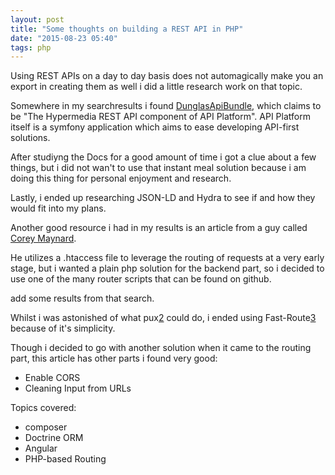 ```yaml
---
layout: post
title: "Some thoughts on building a REST API in PHP"
date: "2015-08-23 05:40"
tags: php
---
```

Using REST APIs on a day to day basis does not automagically make you an export in creating them as well i did a little research work on that topic.

Somewhere in my searchresults i found [DunglasApiBundle][0], which claims to be "The Hypermedia REST API component of API Platform". API Platform itself is a symfony application which aims to ease developing API-first solutions.

After studiyng the Docs for a good amount of time i got a clue about a few things, but i did not wan't to use that instant meal solution because i am doing this thing for personal enjoyment and research.

Lastly, i ended up researching JSON-LD and Hydra to see if and how they would fit into my plans.


Another good resource i had in my results is an article from a guy called [Corey Maynard][1].

He utilizes a .htaccess file to leverage the routing of requests at a very early stage, but i wanted a plain php solution for the backend part, so i decided to use one of the many router scripts that can be found on github.


add some results from that search.


Whilst i was astonished of what pux[2] could do, i ended using Fast-Route[3] because of it's simplicity.


Though i decided to go with another solution when it came to the routing part, this article has other parts i found very good:

* Enable CORS
* Cleaning Input from URLs

Topics covered:
* composer
* Doctrine ORM
* Angular
* PHP-based Routing

[0]: https://api-platform.com/doc/1.0/api-bundle/
[1]: http://coreymaynard.com/blog/creating-a-restful-api-with-php/
[2]: pux
[3]: http://nikic.github.io/2014/02/18/Fast-request-routing-using-regular-expressions
